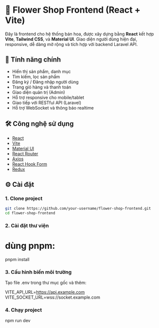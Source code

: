 # 🌸 Flower Shop Frontend (React + Vite)

Đây là frontend cho hệ thống bán hoa, được xây dựng bằng **React** kết hợp **Vite**, **Tailwind CSS**, và **Material UI**. Giao diện người dùng hiện đại, responsive, dễ dàng mở rộng và tích hợp với backend Laravel API.

## 🚀 Tính năng chính

- Hiển thị sản phẩm, danh mục
- Tìm kiếm, lọc sản phẩm
- Đăng ký / Đăng nhập người dùng
- Trang giỏ hàng và thanh toán
- Giao diện quản trị (Admin)
- Hỗ trợ responsive cho mobile/tablet
- Giao tiếp với RESTful API (Laravel)
- Hỗ trợ WebSocket và thông báo realtime

## 🛠️ Công nghệ sử dụng

- [React](https://reactjs.org/)
- [Vite](https://vitejs.dev/)
- [Material UI](https://mui.com/)
- [React Router](https://reactrouter.com/)
- [Axios](https://axios-http.com/)
- [React Hook Form](https://react-hook-form.com/)
- [Redux](https://zustand-demo.pmnd.rs/)

## ⚙️ Cài đặt

### 1. Clone project

```bash
git clone https://github.com/your-username/flower-shop-frontend.git
cd flower-shop-frontend
```

### 2. Cài đặt thư viện

# dùng pnpm:

pnpm install

### 3. Cấu hình biến môi trường

Tạo file .env trong thư mục gốc và thêm:

VITE_API_URL=https://api.example.com
VITE_SOCKET_URL=wss://socket.example.com

### 4. Chạy project

npm run dev
